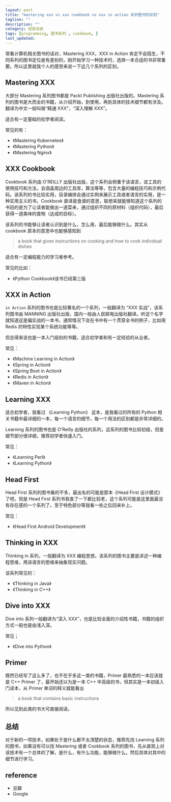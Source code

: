 ```yaml
---
layout: post
title: "mastering xxx vs xxx cookbook vs xxx in action 系列图书的区别"
tagline: ""
description: ""
category: 经验总结
tags: [programming, 图书系列 , cookbook, ]
last_updated:
---
```


常看计算机相关图书的话对，Mastering XXX，XXX in Action 肯定不会陌生，不同系列的图书定位是有差别的，刚开始学习一种技术时，选择一本合适的书非常重要。所以这里就我个人的感受来说一下这几个系列的区别。

## Mastering XXX
大部分 Mastering 系列图书都是 Packt Publishing 出版社出版的。Mastering 系列的图书是大而全的书籍，从介绍开始，到使用，再到具体的技术细节都有涉及。翻译为中文一般叫做“精通 XXX”，“深入理解 XXX”。

适合有一定基础的初学者阅读。

常见的有：

- 《Mastering Kubernetes》
- 《Mastering Python》
- 《Mastering Nginx》


## XXX Cookbook
Cookbook 系列由 O'REILLY 出版社出版，这个系列会侧重于该语言，该工具的使用技巧和方法，会涵盖周边的工具库，算法等等，包含大量的编程技巧和示例代码。该系列的书比较实用，目录编排会通过实例来展示工具或者语言的实用，是一种实用主义的书。Cookbook 直译是食谱的意思，联想来就能够知道这个系列的书目的是为了让读者能做出一道菜来，通过组织不同的原材料（组织代码），最后获得一道美味的食物（达成的目标）。

该系列的书能够让读者认识到是什么，怎么用，最后能够做什么。其实从 cookbook 原本的意思中也能够感知到

> a book that gives instructions on cooking and how to cook individual dishes

适合有一定编程能力的学习者参考。

常见的比如：

- 《Python Cookbook》该书已经第三版


## XXX in Action
`in Action` 系列的图书也是比较著名的一个系列，一般翻译为 “XXX 实战”，该系列图书由 MANNING 出版社出版，国内一般由人民邮电出版社翻译。听这个名字就知道这是偏实战的一本书，通常情况下会在书中有一个贯穿全书的例子，比如用 Redis 的特性实现某个系统功能等等。

但总得来说也是一本入门级别的书籍，适合初学者和有一定经验的从业者。

常见：

- 《Machine Learning in Action》
- 《Spring in Action》
- 《Spring Boot in Action》
- 《Redis in Action》
- 《Maven in Action》

## Learning XXX
适合初学者，我看过 《Learning Python》 这本，是我看过的所有的 Python 相关书籍中最详细的一本，每一个语言的细节，每一个用法的区别都是非常详细的。

Learning 系列的图书也是 O'Reilly 出版社的系列，这系列的图书比较初级，但是细节部分很详细，推荐初学者快速入门。

常见：

- 《Learning Perl》
- 《Learning Python》

## Head First
Head First 系列的图书看的不多，最出名的可能是那本《Head First 设计模式》了吧，但是 Head First 系列书我查了一下都比较老，这个系列可能是这里面最没有存在感的一个系列了。至于特色部分等我看一些之后回来补上。

常见：

- 《Head First Android Development》

## Thinking in XXX
Thinking in 系列，一般翻译为 XXX 编程思想。该系列的图书主要是讲述一种编程思维，用该语言的思维来抽象现实问题。

该系列常见的：

- 《Thinking in Java》
- 《Thinking in C++》

## Dive into XXX
Dive into 系列一般翻译为“深入 XXX”，也是比较全面的介绍性书籍，书籍的组织方式一般也是由浅入深。

常见；

- 《Dive into Python》

## Primer
既然已经写了这么多了，也不在乎多这一类的书籍，Primer 最熟悉的一本应该就是 C++ Primer 了，最开始还以为是一本 C++ 中高级的书，但其实是一本初级入门读本，从 Primer 单词的释义就能看出

> a book that contains basic instructions

所以见到此类的书大可直接阅读。

## 总结
对于新的一项技术，如果处于是什么都不太清楚的状态，推荐先找 Learning 系列的图书，如果没有可以找 Mastering 或者 Cookbook 系列的图书，先从直观上对该技术有一个总体的了解，是什么，有什么功能，能够做什么。然后具体对其中的细节进行学习。

## reference

- 豆瓣
- Google
